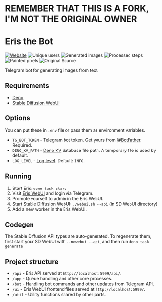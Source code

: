 # REMEMBER THAT THIS IS A FORK, I'M NOT THE ORIGINAL OWNER
# Eris the Bot

[![Website](https://img.shields.io/website?url=https%3A%2F%2Feris.lisq.eu%2F)](https://eris.lisq.eu/)
![Unique users](https://img.shields.io/badge/dynamic/json?url=https%3A%2F%2Feris.lisq.eu%2Fapi%2Fstats&query=%24.userCount&label=unique%20users)
![Generated images](https://img.shields.io/badge/dynamic/json?url=https%3A%2F%2Feris.lisq.eu%2Fapi%2Fstats&query=%24.imageCount&label=images%20generated)
![Processed steps](https://img.shields.io/badge/dynamic/json?url=https%3A%2F%2Feris.lisq.eu%2Fapi%2Fstats&query=%24.stepCount&label=steps%20processed)
![Painted pixels](https://img.shields.io/badge/dynamic/json?url=https%3A%2F%2Feris.lisq.eu%2Fapi%2Fstats&query=%24.pixelCount&label=pixels%20painted)
![Original Source](https://git.foxo.me/pinks/eris)

Telegram bot for generating images from text.

## Requirements

- [Deno](https://deno.land/)
- [Stable Diffusion WebUI](https://github.com/AUTOMATIC1111/stable-diffusion-webui/)

## Options

You can put these in `.env` file or pass them as environment variables.

- `TG_BOT_TOKEN` - Telegram bot token. Get yours from [@BotFather](https://t.me/BotFather).
  Required.
- `DENO_KV_PATH` - [Deno KV](https://deno.land/api?s=Deno.openKv&unstable) database file path. A
  temporary file is used by default.
- `LOG_LEVEL` - [Log level](https://deno.land/std@0.201.0/log/mod.ts?s=LogLevels). Default: `INFO`.

## Running

1. Start Eris: `deno task start`
2. Visit [Eris WebUI](http://localhost:5999/) and login via Telegram.
3. Promote yourself to admin in the Eris WebUI.
4. Start Stable Diffusion WebUI: `./webui.sh --api` (in SD WebUI directory)
5. Add a new worker in the Eris WebUI.

## Codegen

The Stable Diffusion API types are auto-generated. To regenerate them, first start your SD WebUI
with `--nowebui --api`, and then run `deno task generate`

## Project structure

- `/api` - Eris API served at `http://localhost:5999/api/`.
- `/app` - Queue handling and other core processes.
- `/bot` - Handling bot commands and other updates from Telegram API.
- `/ui` - Eris WebUI frontend files served at `http://localhost:5999/`.
- `/util` - Utility functions shared by other parts.
